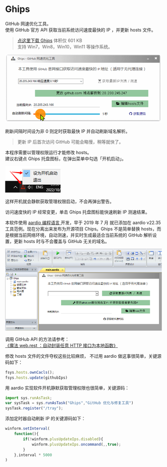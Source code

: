 # Ghips 
GitHub 网速优化工具。  
使用 GitHub 官方 API 获取当前系统访问速度最快的 IP ，并更新 hosts 文件。  

>[点这里下载 Ghips](https://github.com/aardio/Ghips/releases/download/1.2/Ghips1.2.7z) 体积仅 601 KB  
支持 Win7，Win8，Win10，Win11 等操作系统。  

![Ghips](./screenshots/Ghips1.gif)

刷新间隔时间设为非 0 则定时获取最快 IP 并自动刷新域名解析。
>更新 IP 后首次访问 GitHub 可能会略慢，稍等就快了。 

本程序需要以管理权限运行才能修改 hosts。  
建议右键点 Ghips 托盘图标，在弹出菜单中勾选「开机启动」。

![Ghips](./screenshots/menu.png)

这样开机就会静默获取管理权限启动，不会再弹出警告。

访问速度快的 IP 经常变更，单击 Ghips 托盘图标能快速刷新 IP 测速结果。   

 
本软件使用 [aardio 编程语言 ](https://www.aardio.com) 开发，早于 2019 年 7 月 就已添加在 aardio v22.35 工具范例。现在分离出来发布为开源项目 Chips。Ghips 不是简单替换 hosts，而是根据当前网络环境，自动测速，并实时生成最适合当前系统的 GitHub 解析设置，更新 hosts 时与不会覆盖与 GitHub 无关的域名。

![Ghips](./screenshots/Ghips.png)

调用 GitHub API 的方法请参考：  
[《魔法 web.rest ：自动封装任意 HTTP 接口为本地函数》](https://mp.weixin.qq.com/s/4mYRDnO49alwpQoBD_cILg)

修改 hosts 文件的文件夺权这些比较麻烦，
不过用 aardio 做这事很简单，关键源码如下：
```javascript
fsys.hosts.ownCacls();
fsys.hosts.update(githubIps)
```

用 aardio 实现软件开机静默获取管理权限也很简单，关键源码：
```javascript
import sys.runAsTask;
var sysTask = sys.runAsTask("Ghips","GitHub 优化与修复工具")
sysTask.register("/tray");
```

添加定时器自动刷新 IP 的关键源码如下：
```javascript
winform.setInterval( 
	function(){
		if(!winform.plusUpdateIps.disabled){
			winform.plusUpdateIps.oncommand(,,true);
		}
	},interval * 5000 
)
```

